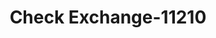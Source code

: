 ---
f_zip-code: 43068
f_state-code: OH
title: Check Exchange-11210
f_phone: 614-322-0830
f_city-only: Reynoldsburg
f_address: 6240 E Livingston Ave Reynoldsburg
f_location-unique-id: '11210'
slug: check-exchange-11210
updated-on: '2024-05-30T13:46:58.046Z'
created-on: '2024-05-30T13:36:59.803Z'
published-on: '2024-05-30T13:54:32.469Z'
f_city-state: cms/city/reynoldsburg-oh.md
f_company: cms/company/check-exchange.md
f_state: cms/state/ohio.md
layout: '[payday-loan].html'
tags: payday-loan
---